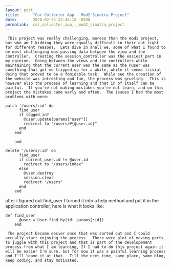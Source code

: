 ```yaml
---
layout: post
title:      "Car Collector App - Mod2 Sinatra Project"
date:       2020-02-23 22:48:18 -0500
permalink:  car_collector_app_-_mod2_sinatra_project
---
```



     This project was really challenging, moreso than the mod1 project, but who am I kidding they were equally difficult in their out right for different reasons.  Lets dive in shall we, some of what I found to be most challenging was passing data between the view and the controller.  Creating the session_controller was the easiest part in my opinion.  Going between the views and the controllers while maintaining that the current user was the same as the @user was something that got me tripped up for a while, while it seems trivial doing that proved to be a fomidable task.  While see the creation of the website was intresting and fun, the process was grueling.  This is however also the process of learning and that in of itself can be painful.  If you're not making mistakes you're not learn, and on this project the mistakes came early and often.  The issues I had the most problems with were:

```
patch '/users/:id' do
      find_user
      if logged_in?
        @user.update(params["user"])
        redirect to "/users/#{@user.id}"
      end
    end
```
		
		and
		
```
delete '/users/:id' do
      find_user
      if current_user.id != @user.id
        redirect to "/users/index"
      else
        @user.destroy
        session.clear
        redirect "/users"
      end
    end
```

after i figured out find_user I turned it into a help method and put it in the application controller, here is what it looks like:
		

```
def find_user
      @user = User.find_by(id: params[:id])
    end
```

     The project became easier once that was sorted out and I could accually start enjoying the process.  There were alot of moving parts to juggle with this project and that is part of the developement process from what I am learning, If I had to do this project again it will be easier I'm sure, but for now it was a painful learning process and I'll leave it at that.  Till the next time, same place, same blog, keep coding, and stay motivated.
